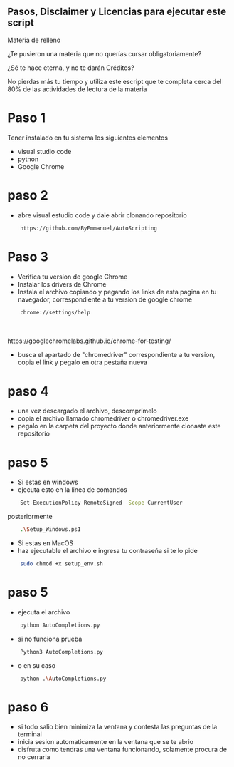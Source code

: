 ## Pasos, Disclaimer y Licencias para ejecutar este script

Materia de relleno 

¿Te pusieron una materia que no querías cursar obligatoriamente? 

¿Sé te hace eterna, y no te darán Créditos? 

No pierdas más tu tiempo y utiliza este escript que te completa cerca del 80% de las actividades de lectura de la materia 

# Paso 1
Tener instalado en tu sistema los siguientes elementos

- visual studio code
- python
- Google Chrome

# paso 2 
- abre visual estudio code y dale abrir clonando repositorio
```sh
    https://github.com/ByEmmanuel/AutoScripting
```

# Paso 3
- Verifica tu version de google Chrome
- Instalar los drivers de Chrome
- Instala el archivo copiando y pegando los links de esta pagina en tu navegador, correspondiente a tu version de google chrome

```sh
    chrome://settings/help
```
<br>
<br>
https://googlechromelabs.github.io/chrome-for-testing/

- busca el apartado de "chromedriver" correspondiente a tu version, copia el link y pegalo en otra pestaña nueva

# paso 4
- una vez descargado el archivo, descomprimelo
- copia el archivo llamado chromedriver o chromedriver.exe 
- pegalo en la carpeta del proyecto donde anteriormente clonaste este repositorio

# paso 5 
- Si estas en windows
- ejecuta esto en la linea de comandos

```sh
    Set-ExecutionPolicy RemoteSigned -Scope CurrentUser
```
posteriormente 
```sh
    .\Setup_Windows.ps1
```

- Si estas en MacOS
- haz ejecutable el archivo e ingresa tu contraseña si te lo pide

```sh
    sudo chmod +x setup_env.sh
```

# paso 5 
- ejecuta el archivo 
```sh
    python AutoCompletions.py
```
- si no funciona prueba
    
```sh
    Python3 AutoCompletions.py
```
- o en su caso

```sh
    python .\AutoCompletions.py
```

# paso 6
- si todo salio bien minimiza la ventana y contesta las preguntas de la terminal
- inicia sesion automaticamente en la ventana que se te abrio
- disfruta como tendras una ventana funcionando, solamente procura de no cerrarla
